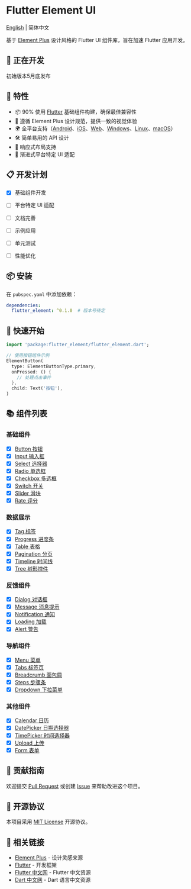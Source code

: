 # Flutter Element UI

[English](README_EN.md) | 简体中文

基于 [Element Plus](https://element-plus.org/) 设计风格的 Flutter UI 组件库，旨在加速 Flutter 应用开发。


## 🚧 正在开发
初始版本5月底发布

## 🚀 特性

- 📦 90% 使用 [Flutter](https://flutter.dev/) 基础组件构建，确保最佳兼容性
- 🎨 遵循 Element Plus 设计规范，提供一致的视觉体验
- 🌍 全平台支持（[Android](https://developer.android.com/)、[iOS](https://developer.apple.com/ios/)、[Web](https://flutter.dev/web)、[Windows](https://flutter.dev/desktop)、[Linux](https://flutter.dev/desktop)、[macOS](https://flutter.dev/desktop)）
- 🛠 简单易用的 API 设计
- 📱 响应式布局支持
- 🎯 渐进式平台特定 UI 适配

## 📋 开发计划

- [x] 基础组件开发
- [ ] 平台特定 UI 适配
- [ ] 文档完善
- [ ] 示例应用
- [ ] 单元测试
- [ ] 性能优化



## 📦 安装

在 `pubspec.yaml` 中添加依赖：

```yaml
dependencies:
  flutter_element: ^0.1.0  # 版本号待定
```

## 🎯 快速开始

```dart
import 'package:flutter_element/flutter_element.dart';

// 使用按钮组件示例
ElementButton(
  type: ElementButtonType.primary,
  onPressed: () {
    // 处理点击事件
  },
  child: Text('按钮'),
)
```

## 📚 组件列表

### 基础组件
- [x] [Button 按钮](example/lib/pages/button_page/index.dart)
- [x] [Input 输入框](example/lib/pages/input_page/index.dart)
- [x] [Select 选择器](example/lib/pages/select_page/index.dart)
- [x] [Radio 单选框](example/lib/pages/radio_page/index.dart)
- [x] [Checkbox 多选框](example/lib/pages/checkbox_page/index.dart)
- [x] [Switch 开关](example/lib/pages/switch_page/index.dart)
- [x] [Slider 滑块](example/lib/pages/slider_page/index.dart)
- [x] [Rate 评分](example/lib/pages/rate_page/index.dart)

### 数据展示
- [x] [Tag 标签](example/lib/pages/tag_page/index.dart)
- [x] [Progress 进度条](example/lib/pages/progress_page/index.dart)
- [x] [Table 表格](example/lib/pages/table_page/index.dart)
- [x] [Pagination 分页](example/lib/pages/pagination_page/index.dart)
- [x] [Timeline 时间线](example/lib/pages/timeline_page/index.dart)
- [x] [Tree 树形控件](example/lib/pages/tree_page/index.dart)

### 反馈组件
- [x] [Dialog 对话框](example/lib/pages/dialog_page/index.dart)
- [x] [Message 消息提示](example/lib/pages/message_page/index.dart)
- [x] [Notification 通知](example/lib/pages/notification_page/index.dart)
- [x] [Loading 加载](example/lib/pages/loading_page/index.dart)
- [x] [Alert 警告](example/lib/pages/alert_page/index.dart)

### 导航组件
- [x] [Menu 菜单](example/lib/pages/menu_page/index.dart)
- [x] [Tabs 标签页](example/lib/pages/tabs_page/index.dart)
- [x] [Breadcrumb 面包屑](example/lib/pages/breadcrumb_page/index.dart)
- [x] [Steps 步骤条](example/lib/pages/steps_page/index.dart)
- [x] [Dropdown 下拉菜单](example/lib/pages/dropdown_page/index.dart)

### 其他组件
- [x] [Calendar 日历](example/lib/pages/calendar_page/index.dart)
- [x] [DatePicker 日期选择器](example/lib/pages/date_picker_page/index.dart)
- [x] [TimePicker 时间选择器](example/lib/pages/time_picker_page/index.dart)
- [x] [Upload 上传](example/lib/pages/upload_page/index.dart)
- [x] [Form 表单](example/lib/pages/form_page/index.dart)

## 🤝 贡献指南

欢迎提交 [Pull Request](https://github.com/yourusername/flutter_element/pulls) 或创建 [Issue](https://github.com/yourusername/flutter_element/issues) 来帮助改进这个项目。

## 📄 开源协议

本项目采用 [MIT License](LICENSE) 开源协议。

## 🔗 相关链接

- [Element Plus](https://element-plus.org/) - 设计灵感来源
- [Flutter](https://flutter.dev/) - 开发框架
- [Flutter 中文网](https://flutter.cn/) - Flutter 中文资源
- [Dart 中文网](https://dart.cn/) - Dart 语言中文资源
